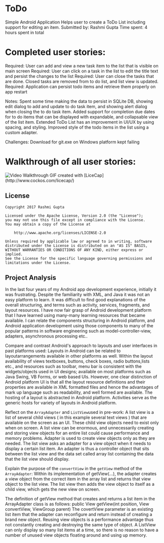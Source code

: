 
# ToDo
Simple Android Application
Helps user to create a ToDo List including support for editing an item.
Submitted by: Rashmi Gupta
Time spent: 4 hours spent in total

# Completed user stories:

 Required: User can add and view a new task item to the list that is visible on main screen
 Required: User can click on a task in the list to edit the title text and persist the changes to the list
 Required: User can close the tasks that are done.  Closed tasks are removed from to do list, and list view is updated.
 Required: Application can persist todo items and retrieve them properly on app restart

 Notes: 
 Spent some time making the data to persist in SQLite DB, showing edit dialog to add and update to do task item, and showing alert dialog when closing the to do task item.
 Added support for completion due dates for to do items that can be displayed with expandable, and collapsable view of the list item.
Extended ToDo List has an improvement in UI/UX by using spacing, and styling. Improved style of the todo items in the list using a custom adapter.

Challenges: Download for git.exe on Windows platform kept failing
 
 # Walkthrough of all user stories:
 <img src='http://i.imgur.com/CUfAC9g.gif' title='Video Walkthrough' width='' alt='Video Walkthrough' />
 GIF created with [LiceCap](http://www.cockos.com/licecap/)

 ## License

    Copyright 2017 Rashmi Gupta

    Licensed under the Apache License, Version 2.0 (the "License");
    you may not use this file except in compliance with the License.
    You may obtain a copy of the License at

        http://www.apache.org/licenses/LICENSE-2.0

    Unless required by applicable law or agreed to in writing, software
    distributed under the License is distributed on an "AS IS" BASIS,
    WITHOUT WARRANTIES OR CONDITIONS OF ANY KIND, either express or implied.
    See the License for the specific language governing permissions and
    limitations under the License. 
  
  ## Project Analysis
In the last four years of my Android app development experience, initially it was frustrating. Despite the familiarity with XML, 
and Java it was not an easy platform to learn. It was difficult to find good explanations of the overall structuring, and terms 
such as activity, services, fragments, and layout resources. I have now fair grasp of Android development platform that I have learned
using many-many learning resources that became available. I can relate the components structuring in Android platform, and Android
application development using those components to many of the popular patterns in software engineering such as model-controller-view,
adapters, asynchronous processing etc..

Compare and contrast Android's approach to layouts and user interfaces in past platforms used: Layouts in Android can be related to 
layoutarrangements available in other platforms as well. Within the layout availability of views textboxes, buttons, check boxes, radio 
buttons,lists etc., and resources such as toolbar, menu bar is consistent with the widgets/objects used in UI designs; available on most 
platforms such as Java Swing, VB Forms, or web based UIs. However, one clear distinction of Android platform UI is that all the layout 
resource definitions and their properties are available in XML formatted files and hence the advantages of mark up language such as 
readability, and well formed are available. The hosting of a layout is abstracted in Android platform. Activities serve as the generic 
hosts for variety of layouts in Android platform.

Reflect on the `ArrayAdapter` and `ListView`used in pre-work: A list view is a list of several child views ( in this example several text
views ) that are available on the screen as an UI. These child view objects need to exist only when on screen. A list view can be 
enormous, and unnecessarily creating and storing view objects for an entire list could cause performance and memory problems. Adapter is 
used to create view objects only as they are needed. The list view asks an adapter for a view object when it needs to display a certain 
list item.   An adapter is thus a controller object that sits between the list view and the data set called array list containing the 
data that the list view should display.

Explain the purpose of the `convertView` in the `getView` method of the `ArrayAdapter`:  Within its implementation of getView(...), the 
adapter creates a view object from the correct item in the array list and returns that view object to the list view. The list view then 
adds the view object to itself as a child view, which gets the new view on screen. 

The definition of getView method that creates and returns a list item in the ArrayAdapter<T> class is as follows: 
public View getView(int position, View convertView, ViewGroup parent)
The covertView parameter is an existing list item that the adapter can reconfigure and return instead of creating a brand new object. 
Reusing view objects is a performance advantage thus not constantly creating and destroying the same type of object. A ListView can only 
display so many list items at a time, so there is no reason to have a number of unused view objects floating around and using up memory.
